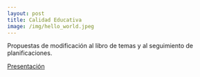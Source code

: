 ```yaml
---
layout: post
title: Calidad Educativa
image: /img/hello_world.jpeg
---
```


Propuestas de modificación al libro de temas y al seguimiento de planificaciones.

<a href="/projects/calidadEducativa/index.html">Presentación</a>
